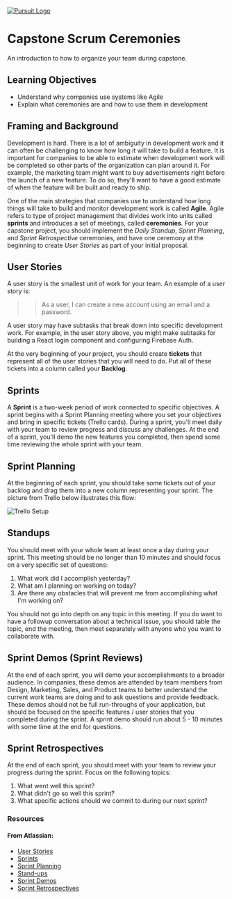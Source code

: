 [![Pursuit Logo](https://avatars1.githubusercontent.com/u/5825944?s=200&v=4)](https://pursuit.org)

# Capstone Scrum Ceremonies

An introduction to how to organize your team during capstone.

## Learning Objectives

- Understand why companies use systems like Agile
- Explain what ceremonies are and how to use them in development

## Framing and Background

Development is hard.  There is a lot of ambiguity in development work and it can often be challenging to know how long it will take to build a feature. It is important for companies to be able to estimate when development work will be completed so other parts of the organization can plan around it. For example, the marketing team might want to buy advertisements right before the launch of a new feature.  To do so, they'll want to have a good estimate of when the feature will be built and ready to ship.

One of the main strategies that companies use to understand how long things will take to build and monitor development work is called **Agile**.  Agile refers to type of project management that divides work into units called **sprints** and introduces a set of meetings, called **ceremonies**.  For your capstone project, you should implement the *Daily Standup*, *Sprint Planning*, and *Sprint Retrospective* ceremonies, and have one ceremony at the beginning to create *User Stories* as part of your initial proposal.

## User Stories

A user story is the smallest unit of work for your team.  An example of a user story is:

>> As a user, I can create a new account using an email and a password.

A user story may have subtasks that break down into specific development work.  For example, in the user story above, you might make subtasks for building a React login component and configuring Firebase Auth.

At the very beginning of your project, you should create **tickets** that represent all of the user stories that you will need to do.  Put all of these tickets into a column called your **Backlog**.


## Sprints

A **Sprint** is a two-week period of work connected to specific objectives.  A sprint begins with a Sprint Planning meeting where you set your objectives and bring in specific tickets (Trello cards).  During a sprint, you'll meet daily with your team to review progress and discuss any challenges.  At the end of a sprint, you'll demo the new features you completed, then spend some time reviewing the whole sprint with your team.


## Sprint Planning

At the beginning of each sprint, you should take some tickets out of your backlog and drag them into a new column representing your sprint.  The picture from Trello below illustrates this flow:

![Trello Setup](https://blog.trello.com/hs-fs/hubfs/sprint%20board.png?width=1474&name=sprint%20board.png)


## Standups

You should meet with your whole team at least once a day during your sprint.  This meeting should be no longer than 10 minutes and should focus on a very specific set of questions:

1. What work did I accomplish yesterday?
2. What am I planning on working on today?
3. Are there any obstacles that will prevent me from accomplishing what I'm working on?

You should not go into depth on any topic in this meeting.  If you do want to have a followup conversation about a technical issue, you should table the topic, end the meeting, then meet separately with anyone who you want to collaborate with.

## Sprint Demos (Sprint Reviews)

At the end of each sprint, you will demo your accomplishments to a broader audience.  In companies, these demos are attended by team members from Design, Marketing, Sales, and Product teams to better understand the current work teams are doing and to ask questions and provide feedback.  These demos should not be full run-throughs of your application, but should be focused on the specific features / user stories that you completed during the sprint.  A sprint demo should run about 5 - 10 minutes with some time at the end for questions.

## Sprint Retrospectives

At the end of each sprint, you should meet with your team to review your progress during the sprint.  Focus on the following topics:

1. What went well this sprint?
1. What didn't go so well this sprint?
1. What specific actions should we commit to during our next sprint?


### Resources

#### From Atlassian:

- [User Stories](https://www.atlassian.com/agile/project-management/user-stories)
- [Sprints](https://www.atlassian.com/agile/scrum/sprints)
- [Sprint Planning](https://www.atlassian.com/agile/scrum/sprint-planning)
- [Stand-ups](https://www.atlassian.com/agile/scrum/standups)
- [Sprint Demos](https://www.atlassian.com/agile/scrum/sprint-reviews)
- [Sprint Retrospectives](https://www.atlassian.com/agile/scrum/retrospectives)
